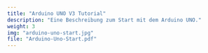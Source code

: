 ```yaml
---
title: "Arduino UNO V3 Tutorial"
description: "Eine Beschreibung zum Start mit dem Arduino UNO."
weight: 3
img: "arduino-uno-start.jpg"
file: "Arduino-Uno-Start.pdf"
---
```


